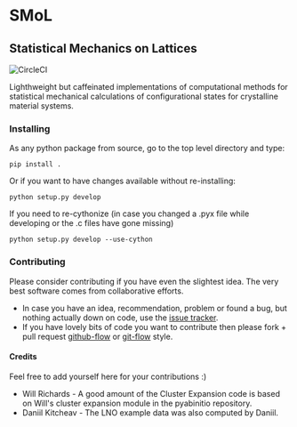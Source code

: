 # SMoL
## Statistical Mechanics on Lattices
![CircleCI](https://img.shields.io/circleci/build/gh/CederGroupHub/smol/master?logo=circleci&style=for-the-badge&token=96d0d7a959e1e12044ff45daa43218ae7fa4303e)

Lighthweight but caffeinated implementations of computational methods for statistical mechanical calculations of configurational states for crystalline material systems.

### Installing
As any python package from source, go to the top level directory and type:

    pip install .

Or if you want to have changes available without re-installing:

    python setup.py develop

If you need to re-cythonize (in case you changed a .pyx file while developing or the .c files have gone missing)

    python setup.py develop --use-cython

### Contributing
Please consider contributing if you have even the slightest idea. The very best software comes from collaborative efforts.

  * In case you have an idea, recommendation, problem or found a bug, but nothing actually down on code, use the [issue tracker](https://github.com/CederGroupHub/smol/issues).
  * If you have lovely bits of code you want to contribute then please fork + pull request [github-flow](https://guides.github.com/introduction/flow/) or [git-flow](https://nvie.com/posts/a-successful-git-branching-model/) style.

#### Credits
Feel free to add yourself here for your contributions :)
  * Will Richards - A good amount of the Cluster Expansion code is based on Will's cluster expansion module in the pyabinitio repository.
  * Daniil Kitcheav - The LNO example data was also computed by Daniil.
